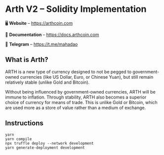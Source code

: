 # Arth V2 – Solidity Implementation

<p align="center">

🖥 **Website** – https://arthcoin.com

📖 **Documentation** – https://docs.arthcoin.com

📲 **Telegram** – https://t.me/mahadao

</p>

## What is Arth?

ARTH is a new type of currency designed to not be pegged to government-owned currencies (like US Dollar, Euro, or Chinese Yuan), but still remain relatively stable (unlike Gold and Bitcoin).

Without being influenced by government-owned currencies, ARTH will be immune to inflation. Through stability, ARTH also becomes a superior choice of currency for means of trade. This is unlike Gold or Bitcoin, which are used more as a store of value rather than a medium of exchange.

## Instructions

```
yarn
yarn compile
npx truffle deploy --network development
yarn generate-deployment development
```
